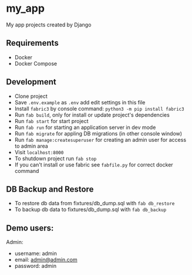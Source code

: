 # my_app
My app projects created by Django


## Requirements
- Docker
- Docker Compose


## Development
- Clone project
- Save `.env.example` as `.env` add edit settings in this file
- Install `fabric3` by console command: `python3 -m pip install fabric3`
- Run `fab build`, only for install or update project's dependencies
- Run `fab start` for start project
- Run `fab run` for starting an application server in dev mode
- Run `fab migrate` for appling DB migrations (in other console window)
- Run `fab manage:createsuperuser` for creating an admin user for access to admin area 
- Visit `localhost:8000`
- To shutdown project run `fab stop`
- If you can't install or use fabric see `fabfile.py` for correct docker command


## DB Backup and Restore
- To restore db data from fixtures/db_dump.sql with `fab db_restore`
- To backup db data to fixtures/db_dump.sql with `fab db_backup`


## Demo users:
Admin:
- username: admin
- email: admin@admin.com
- password: admin
